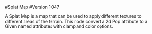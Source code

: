 #Splat Map
#Version 1.047

A Splat Map is a map that can be used to apply different textures to different areas of the terrain.
This node convert a 2d Pop attribute to a Given named attributes with clamp and color options.